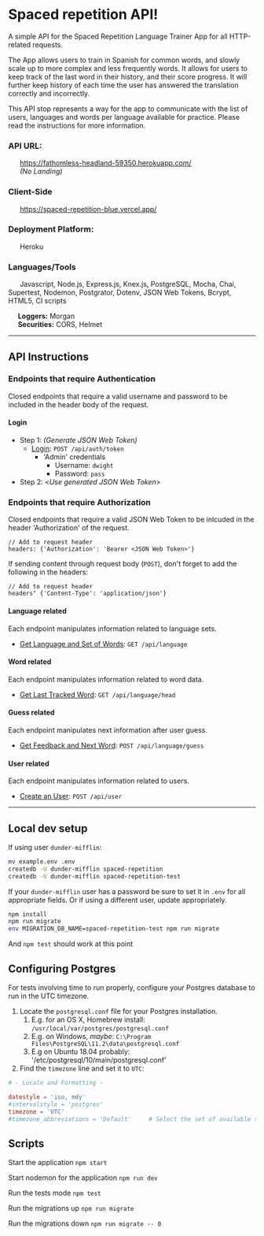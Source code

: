 # Spaced repetition API!
A simple API for the Spaced Repetition Language Trainer App for all HTTP-related requests.

The App allows users to train in Spanish for common words, and slowly scale up to more complex and less frequently words. It allows for users to keep track of the last word in their history, and their score progress. It will further keep history of each time the user has answered the translation correctly and incorrectly.

This API stop represents a way for the app to communicate with the list of users, languages and words per language available for practice. Please read the instructions for more information.

### API URL:
&nbsp;&nbsp;&nbsp;&nbsp;&nbsp; https://fathomless-headland-59350.herokuapp.com/ \
&nbsp;&nbsp;&nbsp;&nbsp;&nbsp; *(No Landing)*

### Client-Side
&nbsp;&nbsp;&nbsp;&nbsp;&nbsp; https://spaced-repetition-blue.vercel.app/

### Deployment Platform:
&nbsp;&nbsp;&nbsp;&nbsp;&nbsp; Heroku

### Languages/Tools
&nbsp;&nbsp;&nbsp;&nbsp;&nbsp; Javascript, Node.js, Express.js, Knex.js, PostgreSQL, Mocha, Chai, Supertest, Nodemon, Postgrator, Dotenv, JSON Web Tokens, Bcrypt, HTML5, CI scripts

&nbsp;&nbsp;&nbsp;&nbsp;&nbsp;**Loggers:** Morgan \
&nbsp;&nbsp;&nbsp;&nbsp;&nbsp;**Securities:** CORS, Helmet

---

## API Instructions

### Endpoints that require Authentication
Closed endpoints that require a valid username and password to be included in the header body of the request.

#### Login

- Step 1:  *(Generate JSON Web Token)*
  - [Login](https://github.com/dionisggr/spaced-repetition-api/blob/main/README.md): `POST /api/auth/token`
    - 'Admin' credentials
      - Username: `dwight`
      - Password: `pass`
- Step 2: &lt;*Use generated JSON Web Token*&gt;

### Endpoints that require Authorization
Closed endpoints that require a valid JSON Web Token to be inlcuded in the header 'Authorization' of the request.
```
// Add to request header
headers: {'Authorization': 'Bearer <JSON Web Token>'}
```
If sending content through request body (`POST`), don't forget to add the following in the headers:
```
// Add to request header
headers" {'Content-Type': 'application/json'}
```

#### Language related
Each endpoint manipulates information related to language sets.
- [Get Language and Set of Words](https://guarded-springs-86527.herokuapp.com/api/language): `GET /api/language`

#### Word related
Each endpoint manipulates information related to word data.
- [Get Last Tracked Word](https://guarded-springs-86527.herokuapp.com/api/language/head): `GET /api/language/head`

#### Guess related
Each endpoint manipulates next information after user guess.
- [Get Feedback and Next Word](https://guarded-springs-86527.herokuapp.com/api/language/guess): `POST /api/language/guess`

#### User related
Each endpoint manipulates information related to users.
- [Create an User](https://guarded-springs-86527.herokuapp.com/api/user): `POST /api/user`


---
## Local dev setup

If using user `dunder-mifflin`:

```bash
mv example.env .env
createdb -U dunder-mifflin spaced-repetition
createdb -U dunder-mifflin spaced-repetition-test
```

If your `dunder-mifflin` user has a password be sure to set it in `.env` for all appropriate fields. Or if using a different user, update appropriately.

```bash
npm install
npm run migrate
env MIGRATION_DB_NAME=spaced-repetition-test npm run migrate
```

And `npm test` should work at this point

## Configuring Postgres

For tests involving time to run properly, configure your Postgres database to run in the UTC timezone.

1. Locate the `postgresql.conf` file for your Postgres installation.
   1. E.g. for an OS X, Homebrew install: `/usr/local/var/postgres/postgresql.conf`
   2. E.g. on Windows, _maybe_: `C:\Program Files\PostgreSQL\11.2\data\postgresql.conf`
   3. E.g  on Ubuntu 18.04 probably: '/etc/postgresql/10/main/postgresql.conf'
2. Find the `timezone` line and set it to `UTC`:

```conf
# - Locale and Formatting -

datestyle = 'iso, mdy'
#intervalstyle = 'postgres'
timezone = 'UTC'
#timezone_abbreviations = 'Default'     # Select the set of available time zone
```

## Scripts

Start the application `npm start`

Start nodemon for the application `npm run dev`

Run the tests mode `npm test`

Run the migrations up `npm run migrate`

Run the migrations down `npm run migrate -- 0`
